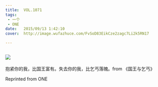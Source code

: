 ```yaml
---
title:	VOL.1071
tags:
 - 一个
 - ONE
date:	2015/09/13 1:42:10
cover:	http://image.wufazhuce.com/FvSoD83EikCze2zagc7Li2k5RN17

---
```

![](http://image.wufazhuce.com/FvSoD83EikCze2zagc7Li2k5RN17)
---

抱紧你的我，比国王富有。失去你的我，比乞丐落魄。from 《国王与乞丐》
 
Reprinted from ONE
